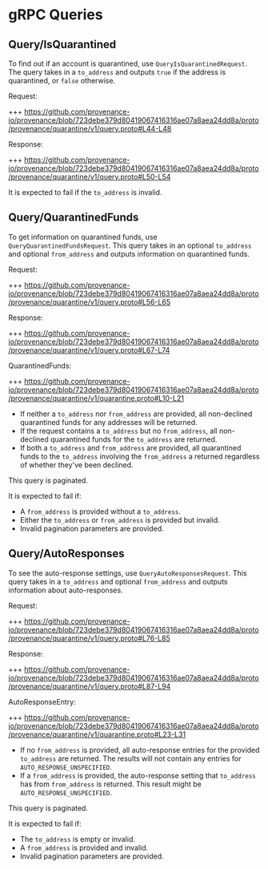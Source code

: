 # gRPC Queries

## Query/IsQuarantined

To find out if an account is quarantined, use `QueryIsQuarantinedRequest`.
The query takes in a `to_address` and outputs `true` if the address is quarantined, or `false` otherwise.

Request:

+++ https://github.com/provenance-io/provenance/blob/723debe379d80419067416316ae07a8aea24dd8a/proto/provenance/quarantine/v1/query.proto#L44-L48

Response:

+++ https://github.com/provenance-io/provenance/blob/723debe379d80419067416316ae07a8aea24dd8a/proto/provenance/quarantine/v1/query.proto#L50-L54

It is expected to fail if the `to_address` is invalid.

## Query/QuarantinedFunds

To get information on quarantined funds, use `QueryQuarantinedFundsRequest`.
This query takes in an optional `to_address` and optional `from_address` and outputs information on quarantined funds.

Request:

+++ https://github.com/provenance-io/provenance/blob/723debe379d80419067416316ae07a8aea24dd8a/proto/provenance/quarantine/v1/query.proto#L56-L65

Response:

+++ https://github.com/provenance-io/provenance/blob/723debe379d80419067416316ae07a8aea24dd8a/proto/provenance/quarantine/v1/query.proto#L67-L74

QuarantinedFunds:

+++ https://github.com/provenance-io/provenance/blob/723debe379d80419067416316ae07a8aea24dd8a/proto/provenance/quarantine/v1/quarantine.proto#L10-L21

- If neither a `to_address` nor `from_address` are provided, all non-declined quarantined funds for any addresses will be returned.
- If the request contains a `to_address` but no `from_address`, all non-declined quarantined funds for the `to_address` are returned.
- If both a `to_address` and `from_address` are provided, all quarantined funds to the `to_address` involving the `from_address` a returned regardless of whether they've been declined.

This query is paginated.

It is expected to fail if:
- A `from_address` is provided without a `to_address`.
- Either the `to_address` or `from_address` is provided but invalid.
- Invalid pagination parameters are provided.

## Query/AutoResponses

To see the auto-response settings, use `QueryAutoResponsesRequest`.
This query takes in a `to_address` and optional `from_address` and outputs information about auto-responses.

Request:

+++ https://github.com/provenance-io/provenance/blob/723debe379d80419067416316ae07a8aea24dd8a/proto/provenance/quarantine/v1/query.proto#L76-L85

Response:

+++ https://github.com/provenance-io/provenance/blob/723debe379d80419067416316ae07a8aea24dd8a/proto/provenance/quarantine/v1/query.proto#L87-L94

AutoResponseEntry:

+++ https://github.com/provenance-io/provenance/blob/723debe379d80419067416316ae07a8aea24dd8a/proto/provenance/quarantine/v1/quarantine.proto#L23-L31

- If no `from_address` is provided, all auto-response entries for the provided `to_address` are returned. The results will not contain any entries for `AUTO_RESPONSE_UNSPECIFIED`.
- If a `from_address` is provided, the auto-response setting that `to_address` has from `from_address` is returned. This result might be `AUTO_RESPONSE_UNSPECIFIED`.

This query is paginated.

It is expected to fail if:
- The `to_address` is empty or invalid.
- A `from_address` is provided and invalid.
- Invalid pagination parameters are provided.


